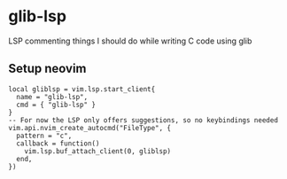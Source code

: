 # glib-lsp
LSP commenting things I should do while writing C code using glib

## Setup neovim
```
local gliblsp = vim.lsp.start_client{
  name = "glib-lsp",
  cmd = { "glib-lsp" }
}
-- For now the LSP only offers suggestions, so no keybindings needed
vim.api.nvim_create_autocmd("FileType", {
  pattern = "c",
  callback = function()
    vim.lsp.buf_attach_client(0, gliblsp)
  end,
})
```
